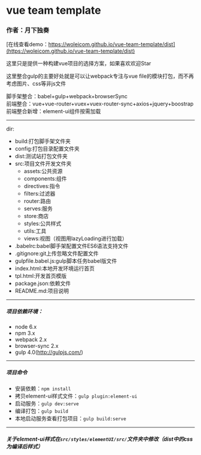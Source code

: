 # vue team template  
### 作者：月下独奏  
[在线查看demo：https://woleicom.github.io/vue-team-template/dist](https://woleicom.github.io/vue-team-template/dist)    

这里只是提供一种构建vue项目的选择方案，如果喜欢欢迎Star  

这里整合gulp的主要好处就是可以让webpack专注与vue file的模块打包，而不再考虑图片、css等非js文件  

脚手架整合：babel+gulp+webpack+browserSync  
前端整合：vue+vue-router+vuex+vuex-router-sync+axios+jquery+boostrap  
前端整合新增：element-ui组件按需加载  

---------------------
dir:  
- build:打包脚手架文件夹
- config:打包目录配置文件夹
- dist:测试站打包文件夹
- src:项目文件开发文件夹
    - assets:公共资源
    - components:组件
    - directives:指令
    - filters:过滤器
    - router:路由
    - serves:服务
    - store:商店
    - styles:公共样式
    - utils:工具
    - views:视图（视图用lazyLoading进行加载）
- .babelrc:babel脚手架配置文件ES6语法支持文件
- .gitignore:git上传忽略文件配置文件
- gulpfile.babel.js:gulp脚本任务babel版文件
- index.html:本地开发环境运行首页
- tpl.html:开发首页模版
- package.json:依赖文件
- README.md:项目说明

----------------------------
##### 项目依赖环境：
- node 6.x
- npm 3.x
- webpack 2.x
- browser-sync 2.x
- gulp 4.0(http://gulpjs.com/)
------------------------------
##### 项目命令
- 安装依赖：`npm install`
- 拷贝element-ui样式文件：`gulp plugin:element-ui`
- 启动服务：`gulp dev:serve`
- 编译打包：`gulp build`
- 本地启动服务查看打包项目：`gulp build:serve`  

------------------------------------
##### 关于element-ui样式在`src/styles/elementUI/src/`文件夹中修改（dist中的css为编译后样式）  
